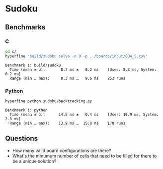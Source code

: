 # Sudoku

## Benchmarks

### C

```bash
cd c/
hyperfine "build/sudoku solve -n 9 -p ../boards/input/004_5.csv"
```
```
Benchmark 1: build/sudoku
  Time (mean ± σ):       8.7 ms ±   0.2 ms    [User: 8.3 ms, System: 0.2 ms]
  Range (min … max):     8.3 ms …   9.6 ms    253 runs
```

### Python

```bash
hyperfine python sudoku/backtracking.py
```
```
Benchmark 1: python
  Time (mean ± σ):      14.6 ms ±   0.4 ms    [User: 10.9 ms, System: 2.8 ms]
  Range (min … max):    13.9 ms …  15.8 ms    170 runs
```

## Questions

- How many valid board configurations are there?
- What's the minumum number of cells that need to be filled for there to be a 
unique solution?
